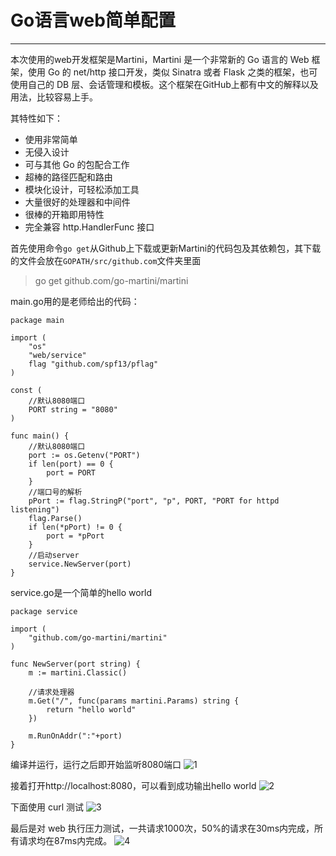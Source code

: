 ﻿# Go语言web简单配置
---

本次使用的web开发框架是Martini，Martini 是一个非常新的 Go 语言的 Web 框架，使用 Go 的 net/http 接口开发，类似 Sinatra 或者 Flask 之类的框架，也可使用自己的 DB 层、会话管理和模板。这个框架在GitHub上都有中文的解释以及用法，比较容易上手。

其特性如下：

 - 使用非常简单
 - 无侵入设计
 - 可与其他 Go 的包配合工作
 - 超棒的路径匹配和路由
 - 模块化设计，可轻松添加工具
 - 大量很好的处理器和中间件
 - 很棒的开箱即用特性
 - 完全兼容 http.HandlerFunc 接口

首先使用命令`go get`从Github上下载或更新Martini的代码包及其依赖包，其下载的文件会放在`GOPATH/src/github.com`文件夹里面
> go get github.com/go-martini/martini

main.go用的是老师给出的代码：
```
package main

import (
    "os"
    "web/service"
    flag "github.com/spf13/pflag"
)

const (
    //默认8080端口
    PORT string = "8080" 
)

func main() {
    //默认8080端口
    port := os.Getenv("PORT") 
    if len(port) == 0 {
        port = PORT
    }
    //端口号的解析
    pPort := flag.StringP("port", "p", PORT, "PORT for httpd listening")
    flag.Parse()
    if len(*pPort) != 0 {
        port = *pPort
    }
    //启动server
    service.NewServer(port)
}
```

service.go是一个简单的hello world
```
package service

import (
    "github.com/go-martini/martini" 
)

func NewServer(port string) {   
    m := martini.Classic()
    
    //请求处理器
    m.Get("/", func(params martini.Params) string {
        return "hello world"
    })

    m.RunOnAddr(":"+port)   
}
```

编译并运行，运行之后即开始监听8080端口
![1](https://raw.githubusercontent.com/LeungChiHo/CloudGo/master/screenshot/QQ%E6%88%AA%E5%9B%BE20171111132022.png)

接着打开http://localhost:8080，可以看到成功输出hello world
![2](https://raw.githubusercontent.com/LeungChiHo/CloudGo/master/screenshot/QQ%E6%88%AA%E5%9B%BE20171111132056.png)

下面使用 curl 测试
![3](https://raw.githubusercontent.com/LeungChiHo/CloudGo/master/screenshot/QQ%E6%88%AA%E5%9B%BE20171111132144.png)

最后是对 web 执行压力测试，一共请求1000次，50%的请求在30ms内完成，所有请求均在87ms内完成。
![4](https://raw.githubusercontent.com/LeungChiHo/CloudGo/master/screenshot/QQ%E6%88%AA%E5%9B%BE20171111132543.png)





 



